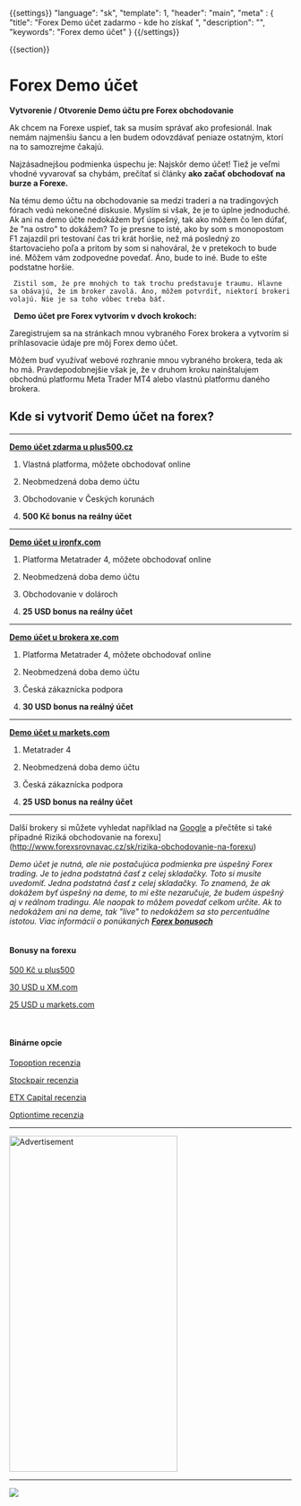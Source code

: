 {{settings}}
  "language": "sk",
  "template": 1,
  "header": "main",
  "meta" : {
    "title": "Forex Demo účet zadarmo - kde ho získať ",
     "description": "",
     "keywords": "Forex demo účet"
  }
{{/settings}}

<div class="row">
<div class="col-md-9" role="main" markdown="1">

{{section}}

# Forex Demo účet

**Vytvorenie / Otvorenie Demo účtu pre Forex obchodovanie**

Ak chcem na Forexe uspieť, tak sa musím správať ako profesionál. Inak nemám najmenšiu šancu a len budem odovzdávať peniaze ostatným, ktorí na to samozrejme čakajú.

Najzásadnejšou podmienka úspechu je: Najskôr demo účet! Tiež je veľmi vhodné vyvarovať sa chybám, prečítať si články **ako začať obchodovať na burze a Forexe.**

Na tému demo účtu na obchodovanie sa medzi traderi a na tradingových fórach vedú nekonečné diskusie. Myslím si však, že je to úplne jednoduché. Ak ani na demo účte nedokážem byť úspešný, tak ako môžem čo len dúfať, že "na ostro" to dokážem? To je presne to isté, ako by som s monopostom F1 zajazdil pri testovaní čas tri krát horšie, než má posledný zo štartovacieho poľa a pritom by som si nahováral, že v pretekoch to bude iné. Môžem vám zodpovedne povedať. Áno, bude to iné. Bude to ešte podstatne horšie.

     Zistil som, že pre mnohých to tak trochu predstavuje traumu. Hlavne sa obávajú, že im broker zavolá. Áno, môžem potvrdiť, niektorí brokeri volajú. Nie je sa toho vôbec treba báť.

 
**Demo účet pre Forex vytvorím v dvoch krokoch:**

Zaregistrujem sa na stránkach mnou vybraného Forex brokera a vytvorím si prihlasovacie údaje pre môj Forex demo účet.

Môžem buď využívať webové rozhranie mnou vybraného brokera, teda ak ho má. Pravdepodobnejšie však je, že v druhom kroku nainštalujem obchodnú platformu Meta Trader MT4 alebo vlastnú platformu daného brokera.


## Kde si vytvoriť Demo účet na forex?
- - -
[**Demo účet zdarma u plus500.cz**](http://blog.forexsrovnavac.cz/sk/plus500cz "Registrácia")

1. Vlastná platforma, môžete obchodovať online

2. Neobmedzená doba demo účtu

3. Obchodovanie v Českých korunách

4. **500 Kč bonus na reálny účet**
- - -
[**Demo účet u ironfx.com**](https://record.ironaffiliates.com/_N42kyjjNyOliHMh1Fo8vcmNd7ZgqdRLk/1/ "Registrácia")

1. Platforma Metatrader 4, môžete obchodovať online

2. Neobmedzená doba demo účtu

3. Obchodovanie v dolároch

4. **25 USD bonus na reálny účet**

- - -
[**Demo účet u brokera xe.com**](http://clicks.pipaffiliates.com/afs/come.php?cid=46271&ctgid=17&atype=1&langcode=en&brandid=3 "Registrácia")

1. Platforma Metatrader 4, môžete obchodovať online

2. Neobmedzená doba demo účtu

3. Česká zákaznícka podpora

4. **30 USD bonus na reálný účet**
- - -
[**Demo účet u markets.com**](http://serv.markets.com/promoRedirect?key=ej0xMzg0ODcwNiZsPTEzODQ4NzAzJnA9MTAxNjA%3D "Registrácia")

1. Metatrader 4

2. Neobmedzená doba demo účtu

3. Česká zákaznícka podpora

4. **25 USD bonus na reálny účet**
- - -

Další brokery si můžete vyhledat například na [Google](https://www.google.cz/webhp?sourceid=chrome-instant&ion=1&espv=2&ie=UTF-8#q=srovn%C3%A1n%C3%AD%20forex%20broker%C5%AF) a přečtěte si také případné Riziká obchodovanie na forexu](http://www.forexsrovnavac.cz/sk/rizika-obchodovanie-na-forexu)

*Demo účet je nutná, ale nie postačujúca podmienka pre úspešný Forex trading. Je to jedna podstatná časť z celej skladačky. Toto si musíte uvedomiť. Jedna podstatná časť z celej skladačky. To znamená, že ak dokážem byť úspešný na deme, to mi ešte nezaručuje, že budem úspešný aj v reálnom tradingu. Ale naopak to môžem povedať celkom určite. Ak to nedokážem ani na deme, tak "live" to nedokážem sa sto percentuálne istotou. Viac informácií o ponúkaných [**Forex bonusoch**](http://www.forexsrovnavac.cz/sk/forex-bonus-no-deposit-bez-vkladu "Forex bonus")*







</div>
<div class="col-md-3" markdown="1">
<div class="well" markdown="1" style="margin-top: 2.5em">

#### Bonusy na forexu

[500 Kč u plus500](http://www.forexsrovnavac.cz/sk/plus500 "plus500")

[30 USD u XM.com](http://www.forexsrovnavac.cz/sk/xm-xemarkets-com "XM.com")

[25 USD u markets.com](http://www.forexsrovnavac.cz/sk/markets-com-recenzia "markets.com")

<br>

#### Binárne opcie

[Topoption recenzia](http://www.forexsrovnavac.cz/sk/topoption "TopOption recenzia")

[Stockpair recenzia](http://www.forexsrovnavac.cz/sk/stockpair "Stockapair recenzia")

[ETX Capital recenzia](http://www.forexsrovnavac.cz/sk/etx-capital-skusenosti "ETX Capital recenzia")

[Optiontime recenzia](http://www.forexsrovnavac.cz/sk/optiontime "OptionTime recenzie")


</div>


- - -

<SCRIPT language='JavaScript1.1' SRC="https://ad.doubleclick.net/ddm/adj/N8017.2070109FOREXSROVNAVAC.CZ/B9072665.122768029;sz=300x600;ord={{@timestamp}}?"></SCRIPT><NOSCRIPT><A HREF="https://ad.doubleclick.net/ddm/jump/N8017.2070109FOREXSROVNAVAC.CZ/B9072665.122768029;sz=300x600;ord={{@timestamp}}?"><IMG SRC="https://ad.doubleclick.net/ddm/ad/N8017.2070109FOREXSROVNAVAC.CZ/B9072665.122768029;sz=300x600;ord={{@timestamp}}?" BORDER=0 WIDTH=300 HEIGHT=600 ALT="Advertisement"></A></NOSCRIPT>

- - -

<a href="http://blog.forexsrovnavac.cz/plus500cz"  target="_blank">
 <img src="http://blog.forexsrovnavac.cz/wp-content/uploads/2014/10/informace.png" width="" height=""/>
</a>

</div>
</div>
